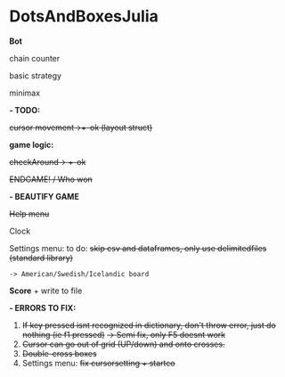 # DotsAndBoxesJulia


**Bot**

chain counter

basic strategy

minimax




**- TODO:**

~~cursor movement->+-ok (layout struct)~~
  
   **game logic:** 

~~checkAround-> +-ok~~

   ~~ENDGAME! / Who won~~

**- BEAUTIFY GAME**

  ~~Help menu~~
  
  Clock
  
  Settings menu: to do: ~~skip csv and dataframes, only use delimitedfiles (standard library)~~
  
    -> American/Swedish/Icelandic board
  
  **Score** + write to file
  
  

**- ERRORS TO FIX:**
  1. ~~If key pressed isnt recognized in dictionary, don't throw error, just do nothing (ie f1 pressed)~~
    ~~-> Semi fix, only F5 doesnt work~~
  2. ~~Cursor can go out of grid (UP/down) and onto crosses.~~
  3. ~~Double-cross boxes~~
  4. Settings menu: ~~fix cursorsetting + startco~~
